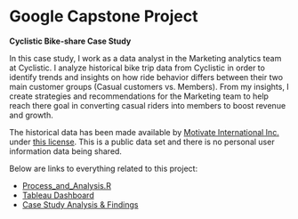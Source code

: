 # Google Capstone Project
**Cyclistic Bike-share Case Study**

In this case study, I work as a data analyst in the Marketing analytics team at Cyclistic. I analyze historical bike trip data from Cyclistic in order to identify trends and insights on how ride behavior differs between their two main customer groups (Casual customers vs. Members). From my insights, I create strategies and recommendations for the Marketing team to help reach there goal in converting casual riders into members to boost revenue and growth.

The historical data has been made available by [Motivate International Inc.](https://divvy-tripdata.s3.amazonaws.com/index.html) under [this license](https://ride.divvybikes.com/data-license-agreement). This is a public data set and there is no personal user information data being shared.

Below are links to everything related to this project:
* [Process_and_Analysis.R](https://github.com/naviubhi/Google-Capstone-Project/blob/main/Process_and_Analysis.R)
* [Tableau Dashboard](https://public.tableau.com/app/profile/navi1382/viz/GoogleAnalyticsBikeCaseStudy/Dashboard2)
* [Case Study Analysis & Findings](https://medium.com/@naviubhi29/test-42d151cba647)
